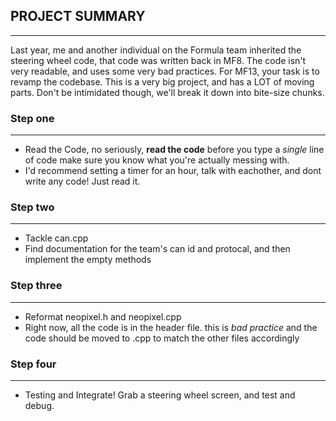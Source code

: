 ## PROJECT SUMMARY
---
Last year, me and another individual on the Formula team inherited the steering wheel code, that code was written back in MF8. The code isn't very readable, and uses some very bad practices.
For MF13, your task is to revamp the codebase. This is a very big project, and has a LOT of moving parts. Don't be intimidated though, we'll break it down into bite-size chunks.

### Step one
---
- Read the Code, no seriously, **read the code** before you type a *single* line of code make sure you know what you're actually messing with.
- I'd recommend setting a timer for an hour, talk with eachother, and dont write any code! Just read it.

### Step two
---
- Tackle can.cpp
- Find documentation for the team's can id and protocal, and then implement the empty methods

### Step three
---
- Reformat neopixel.h and neopixel.cpp
- Right now, all the code is in the header file. this is *bad practice* and the code should be moved to .cpp to match the other files accordingly

### Step four
---
- Testing and Integrate! Grab a steering wheel screen, and test and debug.
